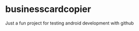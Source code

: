 businesscardcopier
==================

Just a fun project for testing android development with github